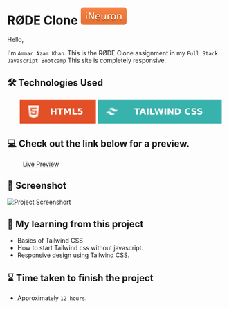# RØDE Clone [![iNeuron](./img/iNeuron-badge.svg)](https://ineuron.ai/)

Hello,

I'm `Ammar Azam Khan`. This is the RØDE Clone assignment in my `Full Stack Javascript Bootcamp` This site is completely responsive.

## 🛠 Technologies Used

&emsp; &ensp; [![HTML5](./img/HTML%20badge.svg)](https://developer.mozilla.org/en-US/docs/Web/HTML) [![Tailwind CSS](./img/tailwindBadge.svg)](https://tailwindcss.com/)

## 💻 Check out the link below for a preview.

&emsp; &ensp; &ensp;[Live Preview](https://rode-microphone-clone.netlify.app)

## 📸 Screenshot

![Project Screenshort](./png.png)

## 📝 My learning from this project

- Basics of Tailwind CSS
- How to start Tailwind css without javascript.
- Responsive design using Tailwind CSS.

## ⌛ Time taken to finish the project

- Approximately `12 hours`.
